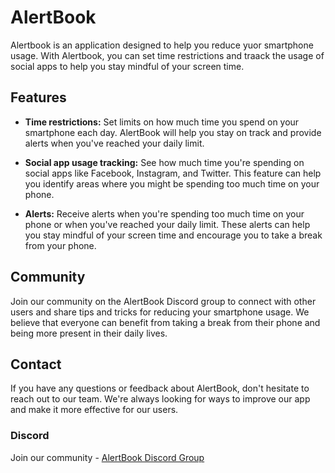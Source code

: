 # AlertBook

Alertbook is an application designed to help you reduce yuor smartphone usage. With Alertbook, you can set time restrictions and traack the usage of social apps to help you stay mindful of your screen time.

## Features

- **Time restrictions:** Set limits on how much time you spend on your smartphone each day. AlertBook will help you stay on track and provide alerts when you've reached your daily limit.

- **Social app usage tracking:** See how much time you're spending on social apps like Facebook, Instagram, and Twitter. This feature can help you identify areas where you might be spending too much time on your phone.

- **Alerts:** Receive alerts when you're spending too much time on your phone or when you've reached your daily limit. These alerts can help you stay mindful of your screen time and encourage you to take a break from your phone.

## Community

Join our community on the AlertBook Discord group to connect with other users and share tips and tricks for reducing your smartphone usage. We believe that everyone can benefit from taking a break from their phone and being more present in their daily lives.

## Contact

If you have any questions or feedback about AlertBook, don't hesitate to reach out to our team. We're always looking for ways to improve our app and make it more effective for our users.

### Discord

Join our community - [AlertBook Discord Group](https://discord.gg/ZhbqDN9fz4)
